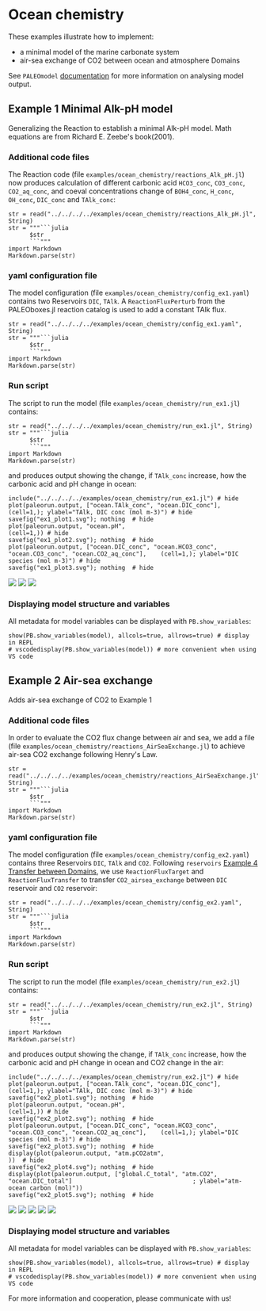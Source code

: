 # Ocean chemistry

These examples illustrate how to implement:
- a minimal model of the marine carbonate system
- air-sea exchange of CO2 between ocean and atmosphere Domains

See `PALEOmodel` [documentation](https://paleotoolkit.github.io/PALEOmodel.jl/) for more information on analysing model output.

## Example 1 Minimal Alk-pH model

Generalizing the Reaction to establish a minimal Alk-pH model. Math equations are from Richard E. Zeebe's book(2001).

### Additional code files
The Reaction code (file `examples/ocean_chemistry/reactions_Alk_pH.jl`) now produces calculation of different carbonic acid  `HCO3_conc`, `CO3_conc`, `CO2_aq_conc`, and coeval concentrations change of `BOH4_conc`, `H_conc`, `OH_conc`, `DIC_conc` and `TAlk_conc`:
```@eval
str = read("../../../../examples/ocean_chemistry/reactions_Alk_pH.jl", String)
str = """```julia
      $str
      ```"""
import Markdown
Markdown.parse(str)
```

### yaml configuration file
The model configuration (file `examples/ocean_chemistry/config_ex1.yaml`) contains two Reservoirs `DIC`, `TAlk`.
A `ReactionFluxPerturb` from the PALEOboxes.jl reaction catalog is used to add a constant TAlk flux.
```@eval
str = read("../../../../examples/ocean_chemistry/config_ex1.yaml", String)
str = """```julia
      $str
      ```"""
import Markdown
Markdown.parse(str)
```

### Run script
The script to run the model (file `examples/ocean_chemistry/run_ex1.jl`) contains:
```@eval
str = read("../../../../examples/ocean_chemistry/run_ex1.jl", String)
str = """```julia
      $str
      ```"""
import Markdown
Markdown.parse(str)
```
and produces output showing the change, if `TAlk_conc` increase, how the carbonic acid and pH change in ocean:
```@example ex1
include("../../../../examples/ocean_chemistry/run_ex1.jl") # hide
plot(paleorun.output, ["ocean.TAlk_conc", "ocean.DIC_conc"],                                           (cell=1,); ylabel="TAlk, DIC conc (mol m-3)") # hide
savefig("ex1_plot1.svg"); nothing  # hide
plot(paleorun.output, "ocean.pH",                                                                      (cell=1,)) # hide
savefig("ex1_plot2.svg"); nothing  # hide
plot(paleorun.output, ["ocean.DIC_conc", "ocean.HCO3_conc", "ocean.CO3_conc", "ocean.CO2_aq_conc"],    (cell=1,); ylabel="DIC species (mol m-3)") # hide
savefig("ex1_plot3.svg"); nothing  # hide
```

![](ex1_plot1.svg)
![](ex1_plot2.svg)
![](ex1_plot3.svg)


### Displaying model structure and variables

All metadata for model variables can be displayed with `PB.show_variables`:
```@example ex1
show(PB.show_variables(model), allcols=true, allrows=true) # display in REPL
# vscodedisplay(PB.show_variables(model)) # more convenient when using VS code
```

## Example 2 Air-sea exchange

Adds air-sea exchange of CO2 to Example 1

### Additional code files

In order to evaluate the CO2 flux change between air and sea, we add a file (file `examples/ocean_chemistry/reactions_AirSeaExchange.jl`) to achieve air-sea CO2 exchange following Henry's Law.
```@eval
str = read("../../../../examples/ocean_chemistry/reactions_AirSeaExchange.jl", String)
str = """```julia
      $str
      ```"""
import Markdown
Markdown.parse(str)
```

### yaml configuration file
The model configuration (file `examples/ocean_chemistry/config_ex2.yaml`) contains three Reservoirs `DIC`, `TAlk` and `CO2`. Following `reservoirs` [Example 4 Transfer between Domains](@ref), we use `ReactionFluxTarget` and `ReactionFluxTransfer` to transfer `CO2_airsea_exchange` between `DIC` reservoir and `CO2` reservoir:
```@eval
str = read("../../../../examples/ocean_chemistry/config_ex2.yaml", String)
str = """```julia
      $str
      ```"""
import Markdown
Markdown.parse(str)
```

### Run script
The script to run the model (file `examples/ocean_chemistry/run_ex2.jl`) contains:
```@eval
str = read("../../../../examples/ocean_chemistry/run_ex2.jl", String)
str = """```julia
      $str
      ```"""
import Markdown
Markdown.parse(str)
```
and produces output showing the change, if `TAlk_conc` increase, how the carbonic acid and pH change in ocean and CO2 change in the air:
```@example ex2
include("../../../../examples/ocean_chemistry/run_ex2.jl") # hide
plot(paleorun.output, ["ocean.TAlk_conc", "ocean.DIC_conc"],                                           (cell=1,); ylabel="TAlk, DIC conc (mol m-3)") # hide
savefig("ex2_plot1.svg"); nothing  # hide
plot(paleorun.output, "ocean.pH",                                                                      (cell=1,)) # hide
savefig("ex2_plot2.svg"); nothing  # hide
plot(paleorun.output, ["ocean.DIC_conc", "ocean.HCO3_conc", "ocean.CO3_conc", "ocean.CO2_aq_conc"],    (cell=1,); ylabel="DIC species (mol m-3)") # hide
savefig("ex2_plot3.svg"); nothing  # hide
display(plot(paleorun.output, "atm.pCO2atm",                                                                   ))  # hide
savefig("ex2_plot4.svg"); nothing  # hide
display(plot(paleorun.output, ["global.C_total", "atm.CO2", "ocean.DIC_total"]                                  ; ylabel="atm-ocean carbon (mol)"))
savefig("ex2_plot5.svg"); nothing  # hide
```

![](ex2_plot1.svg)
![](ex2_plot2.svg)
![](ex2_plot3.svg)
![](ex2_plot4.svg)
![](ex2_plot5.svg)

### Displaying model structure and variables

All metadata for model variables can be displayed with `PB.show_variables`:
```@example ex2
show(PB.show_variables(model), allcols=true, allrows=true) # display in REPL
# vscodedisplay(PB.show_variables(model)) # more convenient when using VS code
```

For more information and cooperation, please communicate with us!